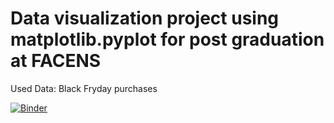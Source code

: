 # Data visualization project using matplotlib.pyplot for post graduation at FACENS

Used Data: Black Fryday purchases

[![Binder](https://mybinder.org/badge_logo.svg)](https://mybinder.org/v2/gh/gustavo-candido-silva/dataviz_black_friday/master)
